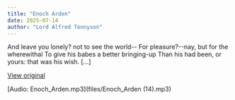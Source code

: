 ```yaml
---
title: "Enoch Arden"
date: 2025-07-14
author: "Lord Alfred Tennyson"
---
```


And leave you lonely? not to see the world--
For pleasure?--nay, but for the wherewithal
To give his babes a better bringing-up
Than his had been, or yours: that was his wish.
[...]

[View original](https://t.me/c/2696929880/425)


[Audio: Enoch_Arden.mp3](files/Enoch_Arden (14).mp3)